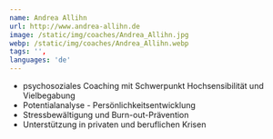 ```yaml
---
name: Andrea Allihn
url: http://www.andrea-allihn.de
image: /static/img/coaches/Andrea_Allihn.jpg
webp: /static/img/coaches/Andrea_Allihn.webp
tags: '',
languages: 'de'
---
```


<ul><li>psychosoziales Coaching mit Schwerpunkt Hochsensibilität und Vielbegabung</li><li>Potentialanalyse - Persönlichkeitsentwicklung</li><li>Stressbewältigung und Burn-out-Prävention</li><li>Unterstützung in privaten und beruflichen Krisen</li></ul>